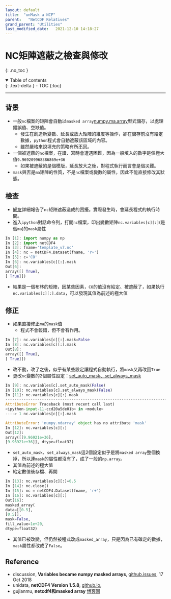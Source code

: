 ```yaml
---
layout: default
title:  "unMask a NCF"
parent:   "NetCDF Relatives"
grand_parent: "Utilities"
last_modified_date:   2021-12-10 14:18:27
---
```

# NC矩陣遮蔽之檢查與修改
{: .no_toc }

<details open markdown="block">
  <summary>
    Table of contents
  </summary>
  {: .text-delta }
- TOC
{:toc}
</details>

---
## 背景
- 一般`nc`檔案的矩陣會自動以`masked array`[numpy.ma.array](https://numpy.org/doc/stable/reference/generated/numpy.ma.array.html)型式儲存，以處理錯誤值、空缺值。
  - 發生在創造新變數、延長或放大矩陣的維度等操作，卻在儲存前沒有給定數據，`python`程式會自動遮蔽該區域的內容。    
  - 雖然嚴格來說填充的策略有所[不同](https://www.cnblogs.com/gujianmu/p/12865859.html)。
- 一個被遮蔽的`nc`檔案，在讀、寫時會遭遇困難，因為一般填入的數字是個極大值`9.969209968386869e+36`
  - 如果被遮蔽的是個模版，延長放大之後，對程式執行而言會是個災難。
- `mask`與否是`ma`矩陣的性質，不是`nc`檔案或變數的屬性，因此不能直接修改其狀態。

## 檢查
- [網友](https://github.com/Unidata/netcdf4-python/issues/849)詳細報告了`nc`矩陣遮蔽造成的困擾。實際發生時，會延長程式的執行時間。
- 進入`ipython`對話命令列，打開`nc`檔案，印出變數矩陣`nc.variables[c][:]`(是個`ma`)的`mask`屬性

```python
In [1]: import numpy as np
In [2]: import netCDF4
In [3]: fname='template_v7.nc'
In [4]: nc = netCDF4.Dataset(fname, 'r+')
In [5]: c='CO'
In [6]: nc.variables[c][:].mask
Out[6]:
array([[ True],
[ True]])
```
- 結果是一個布林的矩陣，因某些因素，`CO`的值沒有給定、被遮蔽了，如果執行`nc.variables[c][:].data`，可以發現其值為前述的極大值

## 修正
- 如果直接修正`ma`的`mask`值
  - 程式不會報錯，但不會有作用。

```python
In [7]: nc.variables[c][:].mask=False
In [8]: nc.variables[c][:].mask
Out[8]:
array([[ True],
[ True]])
```
- 改不動，改了之後，似乎有某些設定讓程式自動執行，將`mask`又再改回`True`
- 更改`nc`變數的2個屬性設定：[set_auto_mask](https://unidata.github.io/netcdf4-python/#Dataset.set_auto_mask)[、set_always_mask](https://unidata.github.io/netcdf4-python/#Dataset.set_always_mask)

```python
In [9]: nc.variables[c].set_auto_mask(False)
In [10]: nc.variables[c].set_always_mask(False)
In [11]: nc.variables[c][:].mask
---------------------------------------------------------------------------
AttributeError Traceback (most recent call last)
<ipython-input-11-ccd20a5de01b> in <module>
----> 1 nc.variables[c][:].mask

AttributeError: 'numpy.ndarray' object has no attribute 'mask'
In [12]: nc.variables[c][:]
Out[12]:
array([[9.96921e+36],
[9.96921e+36]], dtype=float32)
```

  - `set_auto_mask`、`set_always_mask`這2個設定似乎是將`masked array`整個換掉，所以連`mask`的屬性都沒有了，成了一般的`np.array`。
  - 其值為前述的極大值
- 給定數值後存檔、再開

```python
In [13]: nc.variables[c][:]=0.5
In [14]: nc.close()
In [15]: nc = netCDF4.Dataset(fname, 'r+')
In [16]: nc.variables[c][:]
Out[16]:
masked_array(
data=[[0.5],
[0.5]],
mask=False,
fill_value=1e+20,
dtype=float32)
```
- 其值已被改變，但仍然被程式改成`masked_array`，只是因為已有確定的數據，`mask`屬性都改成了`False`。

## Reference
- discussion, **Variables became numpy masked arrays**, [github.issues](https://github.com/Unidata/netcdf4-python/issues/849), 17 Oct 2018
- unidata, **netCDF4 Version 1.5.8**, [github.io](https://unidata.github.io/netcdf4-python), 
- gujianmu, **netcdf4和masked array** [博客園](https://www.cnblogs.com/gujianmu/p/12865859.html)

